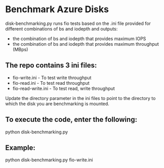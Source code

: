 # Benchmark Azure Disks

disk-benchmarking.py runs fio tests based on the .ini file provided for different combinations of bs and iodepth and outputs:
 - the combination of bs and iodepth that provides maximum IOPS
 - the combination of bs and iodepth that provides maximum throughput (MBps) 

The repo contains 3 ini files:
------------------------------

- fio-write.ini           - To test write throughput
- fio-read.ini            - To test read throughput
- fio-read-write.ini      - To test read, write throughput 

Update the directory parameter in the ini files to point to the directory to which the disk you are benchmarking is mounted.

To execute the code, enter the following:
-----------------------------------------
python disk-benchmarking.py <ini-file-name>
  
Example:
--------

python disk-benchmarking.py fio-write.ini


  
  
